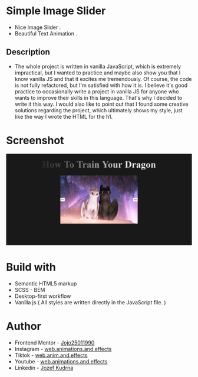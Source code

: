 # Simple Image Slider

- Nice Image Slider .
- Beautiful Text Animation .

## Description

- The whole project is written in vanilla JavaScript, which is extremely impractical, but I wanted to practice and maybe also show you that I know vanilla JS and that it excites me tremendously. Of course, the code is not fully refactored, but I'm satisfied with how it is. I believe it's good practice to occasionally write a project in vanilla JS for anyone who wants to improve their skills in this language. That's why I decided to write it this way. I would also like to point out that I found some creative solutions regarding the project, which ultimately shows my style, just like the way I wrote the HTML for the h1.

# Screenshot

![](./Screenshot%20Simple%20Image%20Slider.png)

# Build with

- Semantic HTML5 markup
- SCSS - BEM
- Desktop-first workflow
- Vanilla js ( All styles are written directly in the JavaScript file. )

# Author

- Frontend Mentor - [Jojo25011990](https://www.frontendmentor.io/profile/Jojo25011990)
- Instagram - [web.animations.and.effects](https://www.instagram.com/web.animations.and.effects)
- Tiktok - [web.anim.and.effects](https://www.tiktok.com/@web.anim.and.effects)
- Youtube - [web.animations.and.effects](https://www.youtube.com/@web.animations.and.effects)
- Linkedin - [Jozef Kudrna](https://www.linkedin.com/in/jozef-kudrna-28b580295)
